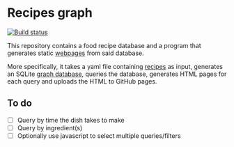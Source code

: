 # Recipes graph

[![Build
status](https://github.com/stevana/recipes-graph/actions/workflows/main.yaml/badge.svg)](https://github.com/stevana/recipes-graph/actions)

This repository contains a food recipe database and a program that generates
static [webpages](https://stevana.github.io/recipes-graph) from said database.

More specifically, it takes a yaml file containing [recipes](data/recipes.yaml)
as input, generates an SQLite [graph
database](https://github.com/dpapathanasiou/simple-graph), queries the database,
generates HTML pages for each query and uploads the HTML to GitHub pages.

## To do

- [ ] Query by time the dish takes to make
- [ ] Query by ingredient(s)
- [ ] Optionally use javascript to select multiple queries/filters
